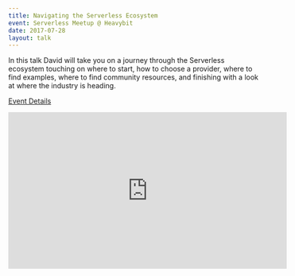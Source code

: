 ```yaml
---
title: Navigating the Serverless Ecosystem
event: Serverless Meetup @ Heavybit
date: 2017-07-28
layout: talk
---
```


In this talk David will take you on a journey through the Serverless ecosystem touching on where to start, how to choose a provider, where to find examples, where to find community resources, and finishing with a look at where the industry is heading.

[Event Details](https://www.meetup.com/Serverless/)

<iframe width="560" height="315" src="https://www.youtube.com/embed/pej8jUYTVXE" frameborder="0" allow="autoplay; encrypted-media" allowfullscreen></iframe>